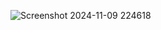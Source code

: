 ![Screenshot 2024-11-09 224618](https://github.com/user-attachments/assets/12ba1b84-7a29-4049-86a2-a2ae84476e4c)
